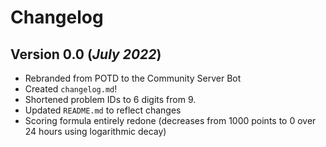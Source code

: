 # Changelog

## Version 0.0 (*July 2022*) 

* Rebranded from POTD to the Community Server Bot
* Created `changelog.md`!
* Shortened problem IDs to 6 digits from 9.
* Updated `README.md` to reflect changes
* Scoring formula entirely redone (decreases from 1000 points to 0 over 24 hours using logarithmic decay)
